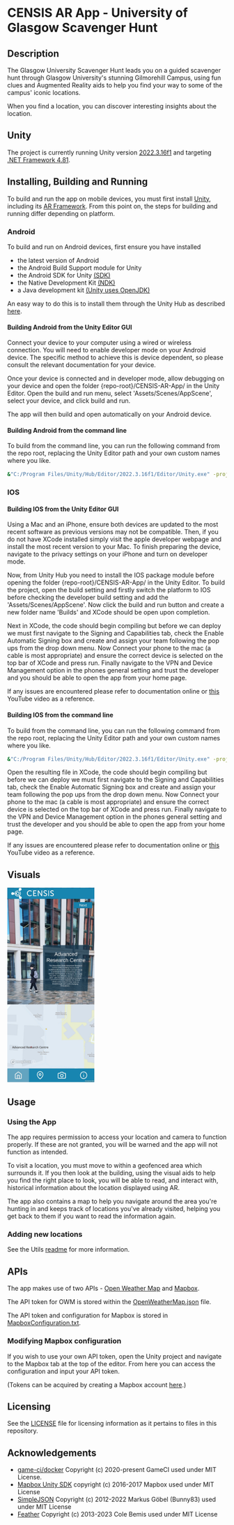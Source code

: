 # CENSIS AR App - University of Glasgow Scavenger Hunt

## Description

The Glasgow University Scavenger Hunt leads you on a guided scavenger hunt through Glasgow University's stunning Gilmorehill Campus, using fun clues and Augmented Reality aids to help you find your way to some of the campus' iconic locations.

When you find a location, you can discover interesting insights about the location.

## Unity

The project is currently running Unity version [2022.3.16f1](https://unity.com/releases/editor/whats-new/2022.3.16) and targeting [.NET Framework 4.81](https://dotnet.microsoft.com/en-us/download/dotnet-framework/net481).

## Installing, Building and Running

To build and run the app on mobile devices, you must first install [Unity](https://unity.com/download), including its [AR Framework](https://unity.com/unity/features/arfoundation). From this point on, the steps for building and running differ depending on platform.

### Android

To build and run on Android devices, first ensure you have installed

* the latest version of Android
* the Android Build Support module for Unity
* the Android SDK for Unity [(SDK)](https://developer.android.com/studio#command-tools)
* the Native Development Kit [(NDK)](https://developer.android.com/ndk/)
* a Java development kit [(Unity uses OpenJDK)](http://openjdk.java.net/)

An easy way to do this is to install them through the Unity Hub as described [here](https://docs.unity3d.com/Manual/android-sdksetup.html).

#### Building Android from the Unity Editor GUI

Connect your device to your computer using a wired or wireless connection. You will need to enable developer mode on your Android device. The specific method to achieve this is device dependent, so please consult the relevant documentation for your device.

Once your device is connected and in developer mode, allow debugging on your device and open the folder {repo-root}/CENSIS-AR-App/ in the Unity Editor. Open the build and run menu, select 'Assets/Scenes/AppScene', select your device, and click build and run.

The app will then build and open automatically on your Android device.

#### Building Android from the command line

To build from the command line, you can run the following command from the repo root, replacing the Unity Editor path and your own custom names where you like.

``` bash
&"C:/Program Files/Unity/Hub/Editor/2022.3.16f1/Editor/Unity.exe" -projectPath CENSIS-AR-App -quit -batchmode -nographics -buildTarget Android -customBuildTarget Android -customBuildName Build -customBuildPath CENSIS-AR-App/Builds/Android/Build.apk -executeMethod BuildCommand.PerformBuild -logFile stdout
```

### IOS

#### Building IOS from the Unity Editor GUI

Using a Mac and an iPhone, ensure both devices are updated to the most recent software as previous versions may not be compatible. Then, if you do not have XCode installed simply visit the apple developer webpage and install the most recent version to your Mac. To finish preparing the device, navigate to the privacy settings on your iPhone and turn on developer mode.

Now, from Unity Hub you need to install the IOS package module before opening the folder {repo-root}/CENSIS-AR-App/ in the Unity Editor. To build the project, open the build setting and firstly switch the platform to IOS before checking the developer build setting and add the 'Assets/Scenes/AppScene'. Now click the build and run button and create a new folder name 'Builds' and XCode should be open upon completion.

Next in XCode, the code should begin compiling but before we can deploy we must first navigate to the Signing and Capabilities tab, check the Enable Automatic Signing box and create and assign your team following the pop ups from the drop down menu. Now Connect your phone to the mac (a cable is most appropriate) and ensure the correct device is selected on the top bar of XCode and press run. Finally navigate to the VPN and Device Management option in the phones general setting and trust the developer and you should be able to open the app from your home page.

If any issues are encountered please refer to documentation online or [this](https://www.youtube.com/watch?v=-Hr4-XNCf8Y&t=352s) YouTube video as a reference.

#### Building IOS from the command line

To build from the command line, you can run the following command from the repo root, replacing the Unity Editor path and your own custom names where you like.

``` bash
&"C:/Program Files/Unity/Hub/Editor/2022.3.16f1/Editor/Unity.exe" -projectPath CENSIS-AR-App -quit -batchmode -nographics -buildTarget iOS -customBuildTarget iOS -customBuildName Build -customBuildPath CENSIS-AR-App/Builds/IOS/Build.apk -executeMethod BuildCommand.PerformBuild -logFile stdout
```

Open the resulting file in XCode, the code should begin compiling but before we can deploy we must first navigate to the Signing and Capabilities tab, check the Enable Automatic Signing box and create and assign your team following the pop ups from the drop down menu. Now Connect your phone to the mac (a cable is most appropriate) and ensure the correct device is selected on the top bar of XCode and press run. Finally navigate to the VPN and Device Management option in the phones general setting and trust the developer and you should be able to open the app from your home page.

If any issues are encountered please refer to documentation online or [this](https://www.youtube.com/watch?v=-Hr4-XNCf8Y&t=352s) YouTube video as a reference.

## Visuals

<img src="Images/ARC_with_Text.jpg" alt="3D AR text displays information about the ARC next to the building" width="200"/>

## Usage

### Using the App

The app requires permission to access your location and camera to function properly. If these are not granted, you will be warned and the app will not function as intended.

To visit a location, you must move to within a geofenced area which surrounds it. If you then look at the building, using the visual aids to help you find the right place to look, you will be able to read, and interact with, historical information about the location displayed using AR.

The app also contains a map to help you navigate around the area you're hunting in and keeps track of locations you've already visited, helping you get back to them if you want to read the information again.

### Adding new locations

See the Utils [readme](Utils/README.md) for more information.

## APIs

The app makes use of two APIs - [Open Weather Map](https://openweathermap.org/api) and [Mapbox](https://www.mapbox.com/unity).

The API token for OWM is stored within the [OpenWeatherMap.json](CENSIS-AR-App%2FAssets%2FResources%2FOpenWeatherMap.json) file.

The API token and configuration for Mapbox is stored in [MapboxConfiguration.txt](CENSIS-AR-App%2FAssets%2FResources%2FMapbox%2FMapboxConfiguration.txt).

### Modifying Mapbox configuration

If you wish to use your own API token, open the Unity project and navigate to the Mapbox tab at the top of the editor. From here you can access the configuration and input your API token.

(Tokens can be acquired by creating a Mapbox account [here](https://account.mapbox.com).)

## Licensing

See the [LICENSE](LICENSE) file for licensing information as it pertains to files in this repository.

## Acknowledgements

* [game-ci/docker](https://github.com/game-ci/docker) Copyright (c) 2020-present GameCI used under MIT License.
* [Mapbox Unity SDK](https://www.mapbox.com/unity) copyright (c) 2016-2017 Mapbox used under MIT License
* [SimpleJSON](https://github.com/Bunny83/SimpleJSON) Copyright (c) 2012-2022 Markus Göbel (Bunny83) used under MIT License
* [Feather](https://github.com/feathericons/feather) Copyright (c) 2013-2023 Cole Bemis used under MIT License
